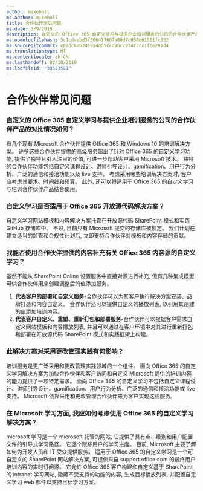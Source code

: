```yaml
---
author: mikeholl
ms.author: mikeholl
title: 合作伙伴常见问题
ms.date: 3/9/2019
description: 自定义的 Office 365 自定义学习与提供企业培训服务的公司的合作伙伴产品的对比情况如何？
ms.openlocfilehash: 5c1cdaabd3f506417607a80d7c058e61551fc332
ms.sourcegitcommit: e0adc8963419a4dd5c4d9bcc9f4f2cc1fbe291d4
ms.translationtype: MT
ms.contentlocale: zh-CN
ms.lasthandoff: 03/10/2019
ms.locfileid: "30523581"
---
```

# <a name="partner-frequently-asked-questions"></a>合作伙伴常见问题

### <a name="how-does-custom-learning-for-office-365-compare-to-partner-offerings-from-companies-that-provide-enterprise-training-services"></a>自定义的 Office 365 自定义学习与提供企业培训服务的公司的合作伙伴产品的对比情况如何？
有几个现有 Microsoft 合作伙伴提供 Office 365 和 Windows 10 的培训解决方案。 许多这些合作伙伴提供的高级服务超出了针对 Office 365 的自定义学习功能, 提供了独特且引人注目的价值, 可进一步帮助客户采用 Microsoft 技术。 独特的合作伙伴功能包括自定义课程设计、讲师引导设计、gamification、用户行为分析、广泛的通信和接洽功能以及 live 支持。 考虑采用哪些培训解决方案时, 客户应考虑其要求、时间线和预算。 此外, 还可以将适用于 Office 365 的自定义学习与培训合作伙伴产品结合使用。
 
### <a name="is-custom-learning-for-office-365-an-open-source-solution"></a>自定义学习是否适用于 Office 365 开放源代码解决方案？
自定义学习网站模板和内容解决方案托管在开放源代码 SharePoint 模式和实践 GitHub 存储库中。 不过, 目前只有 Microsoft 提交的存储库被锁定。 我们计划在建立适当的监管和合规性计划后, 立即支持合作伙伴对模板和内容存储的贡献。  

### <a name="can-i-supplement-the-custom-learning-for-office-365-content-feed-with-my-partner-provided-content"></a>我能否使用合作伙伴提供的内容补充有关 Office 365 内容源的自定义学习？ 
虽然不能从 SharePoint Online 设置服务中直接对源进行补充, 但有几种集成模型可供合作伙伴用来创建调整后的值添加服务。

1. **代表客户的部署和自定义服务**-合作伙伴可以为其客户执行解决方案安装、品牌打造和内容自定义。 合作伙伴还可以提供自定义的播放列表, 以引用其创建的值添加培训内容。 
2. **代表客户自定义、重塑、重新打包和部署服务**-合作伙伴可以根据客户需求自定义网站模板和内容播放列表, 并且可以通过在客户环境中对其进行重新打包和部署在开放源代码 SharePoint 模式和实践框架上构建。 

### <a name="how-does-this-solution-affect-my-adoption-change-management-practice"></a>此解决方案对采用更改管理实践有何影响？ 
培训服务是更广泛采用和更改管理实践领域的一个组件。 面向 Office 365 的自定义学习解决方案为加快合作伙伴和客户访问和自定义 Microsoft 提供的培训内容的能力提供了一项特定需求。 面向 Office 365 的自定义学习不包括自定义课程设计、讲师引导设计、gamification、用户行为分析、广泛的通信和接洽功能或 live 支持。 Microsoft 依靠采用和更改管理合作伙伴来为客户实现这些服务。 

### <a name="how-should-i-think-of-the-custom-learning-for-office-365-solution-with-respect-to-microsoft-learn"></a>在 Microsoft 学习方面, 我应如何考虑使用 Office 365 的自定义学习解决方案？
microsoft 学习是一个 microsoft 托管的网站, 它提供了具有点、级别和用户配置文件的引导式学习路径。 它逐个跟踪用户的学习进度。 目前, Microsoft 主要了解如何为开发人员和 IT 受众提供服务。 适用于 Office 365 的自定义学习是一个可自定义的 SharePoint 网站解决方案, 可提供来自 support.office.com 的最终用户培训内容的实时订阅源。 它允许 Office 365 客户构建和自定义基于 SharePoint 的 intranet 学习网站, 隐藏不受支持的功能的内容, 生成目标播放列表, 并配置自定义学习 web 部件以支持目标学习方案。
